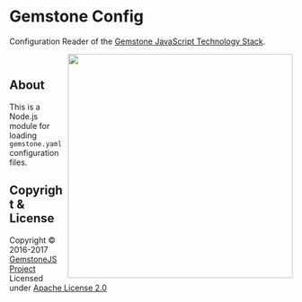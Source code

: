 
Gemstone Config
===============

Configuration Reader of the
[Gemstone JavaScript Technology Stack](http://gemstonejs.com).

<p/>
<img src="https://rawgit.com/gemstonejs/gemstone-artwork/master/gemstone-logo-white.svg" width="400" align="right" alt=""/>
<img src="https://nodei.co/npm/gemstone-config.png?downloads=true&stars=true" alt=""/>

<p/>
<img src="https://david-dm.org/rse/gemstone-config.png" alt=""/>

About
-----

This is a Node.js module for loading `gemstone.yaml` configuration files.

Copyright &amp; License
-----------------------

Copyright &copy; 2016-2017 [GemstoneJS Project](http://gemstonejs.com)<br/>
Licensed under [Apache License 2.0](https://spdx.org/licenses/Apache-2.0)

